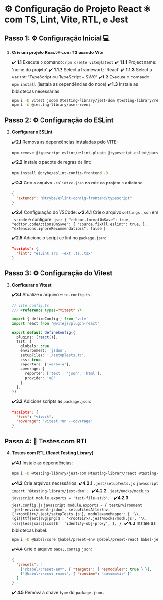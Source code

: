 # ⚙️ Configuração do Projeto React ⚛️ com TS, Lint, Vite, RTL, e Jest 

## Passo 1: ⚙️ Configuração Inicial 💻

1. **Crie um projeto React⚛️ com TS usando Vite**

   ✔️ **1.1** Execute o comando: `npm create vite@latest`
     ✔️ **1.1.1** Project name:  'nome do projeto'
     ✔️ **1.1.2** Select a framework:  'React'
     ✔️ **1.1.3** Select a variant:  'TypeScript ou TypeScript + SWC'
   ✔️**1.2** Execute o comando: `npm install` (instala as dependências do node)
   ✔️**1.3** Instale as bibliotecas necessárias:
     ```bash
     npm i -D vitest jsdom @testing-library/jest-dom @testing-library/react @testing-library/user-event @types/jest
     npm i -D @testing-library/user-event
     ```

## Passo 2: ⚙️ Configuração do ESLint

2. **Configurar o ESLint**

    ✔️**2.1** Remova as dependências instaladas pelo VITE:
     ```bash
     npm remove @typescript-eslint/eslint-plugin @typescript-eslint/parser eslint-plugin-react-hooks eslint-plugin-react-refresh
     ```
   ✔️**2.2** Instale o pacote de regras de lint:
     ```bash
     npm install @trybe/eslint-config-frontend -D
     ```
   ✔️**2.3** Crie o arquivo `.eslintrc.json` na raiz do projeto e adicione:
     ```json
     {
       "extends": "@trybe/eslint-config-frontend/typescript"
     }
     ```
   ✔️**2.4** Configuração do VSCode:
     ✔️**2.4.1** Crie o arquivo `settings.json` em `.vscode` e configure:
       ```json
       {
         "editor.formatOnSave": true,
         "editor.codeActionsOnSave": {
           "source.fixAll.eslint": true,
         },
         "extensions.ignoreRecommendations": false
       }
       ```

   ✔️**2.5** Adicione o script de lint no `package.json`:
     ```json
     "scripts": {
       "lint": "eslint src --ext .ts,.tsx"
     }
     ```

## Passo 3: ⚙️ Configuração do Vitest

3. **Configurar o Vitest**

   ✔️**3.1** Atualize o arquivo `vite.config.ts`:
     ```typescript
     // vite.config.ts
     /// <reference types="vitest" />

     import { defineConfig } from 'vite'
     import react from '@vitejs/plugin-react'

     export default defineConfig({
       plugins: [react()],
       test: {
         globals: true,
         environment: 'jsdom',
         setupFiles: './setupTests.ts',
         css: true,
         reporters: ['verbose'],
         coverage: {
           reporter: ['text', 'json', 'html'],
           provider: 'v8'
         }
       },
     })
     ```
   ✔️**3.2** Adicione scripts ao `package.json`:
     ```json
     "scripts": {
       "test": "vitest",
       "coverage": "vitest run --coverage"
     }
     ```

## Passo 4: 🤖 Testes com RTL

4. **Testes com RTL (React Testing Library)**

   ✔️**4.1** Instale as dependências:
     ```bash
     npm i -D @testing-library/jest-dom @testing-library/react @testing-library/user-event identity-obj-proxy jest-environment-jsdom
     ```
   ✔️**4.2** Crie arquivos necessários:
     ✔️**4.2.1** `.jest/setupTests.js`
       ```javascript
       import '@testing-library/jest-dom';
       ```
     ✔️**4.2.2** `.jest/mocks/mock.js`
       ```javascript
       module.exports = 'test-file-stub';
       ```
     ✔️**4.2.3** `jest.config.js`
       ```javascript
       module.exports = {
         testEnvironment: 'jest-environment-jsdom',
         setupFilesAfterEnv: ['<rootDir>/.jest/setupTests.js'],
         moduleNameMapper: {
           '\\.(gif|ttf|eot|svg|png)$': '<rootDir>/.jest/mocks/mock.js',
           '\\.(css|less|sass|scss)$': 'identity-obj-proxy',
         },
       }
       ```
   ✔️**4.3** Instale as bibliotecas babel:
     ```bash
     npm i -D @babel/core @babel/preset-env @babel/preset-react babel-jest
     ```
   ✔️**4.4** Crie o arquivo `babel.config.json`:
     ```json
     {
       "presets": [
         ["@babel/preset-env", { "targets": { "esmodules": true } }],
         ["@babel/preset-react", { "runtime": "automatic" }]
       ]
     }
     ```
   ✔️ **4.5** Remova  a chave `type` do `package.json` .